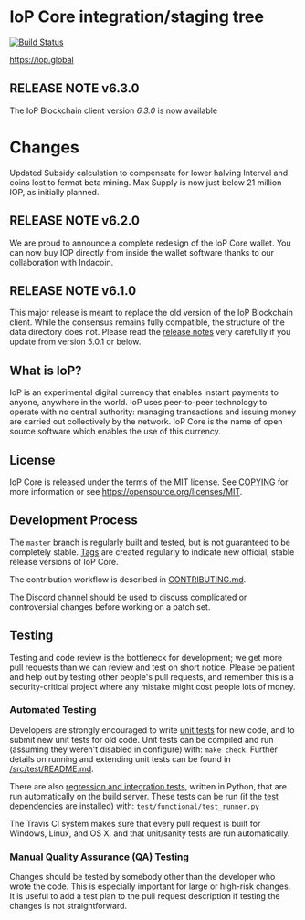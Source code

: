 IoP Core integration/staging tree
=====================================

[![Build Status](https://travis-ci.org/Internet-of-People/iop-core.svg?branch=master)](https://travis-ci.org/Internet-of-People/iop-core)

https://iop.global


**RELEASE NOTE v6.3.0**
-----------------------

The IoP Blockchain client version *6.3.0* is now available

Changes
=======
Updated Subsidy calculation to compensate for lower halving Interval and coins lost to fermat beta mining.
Max Supply is now just below 21 million IOP, as initially planned.


**RELEASE NOTE v6.2.0**
-----------------------
We are proud to announce a complete redesign of the IoP Core wallet.
You can now buy IOP directly from inside the wallet software thanks to our collaboration with Indacoin.


**RELEASE NOTE v6.1.0**
-----------------------

This major release is meant to replace the old version of the IoP Blockchain client. While the consensus remains fully compatible, the structure of the data directory does not. Please read the [release notes](doc/release-notes/release-notes-6.1.0.md) very carefully if you update from version 5.0.1 or below.


What is IoP?
------------

IoP is an experimental digital currency that enables instant payments to
anyone, anywhere in the world. IoP uses peer-to-peer technology to operate
with no central authority: managing transactions and issuing money are carried
out collectively by the network. IoP Core is the name of open source
software which enables the use of this currency.


License
-------

IoP Core is released under the terms of the MIT license. See [COPYING](COPYING) for more
information or see https://opensource.org/licenses/MIT.

Development Process
-------------------

The `master` branch is regularly built and tested, but is not guaranteed to be
completely stable. [Tags](https://github.com/Internet-of-People/iopg-hd/tags) are created
regularly to indicate new official, stable release versions of IoP Core.

The contribution workflow is described in [CONTRIBUTING.md](CONTRIBUTING.md).

The [Discord channel](https://discord.gg/gsRKp6T)
should be used to discuss complicated or controversial changes before working
on a patch set.

Testing
-------

Testing and code review is the bottleneck for development; we get more pull
requests than we can review and test on short notice. Please be patient and help out by testing
other people's pull requests, and remember this is a security-critical project where any mistake might cost people
lots of money.

### Automated Testing

Developers are strongly encouraged to write [unit tests](src/test/README.md) for new code, and to
submit new unit tests for old code. Unit tests can be compiled and run
(assuming they weren't disabled in configure) with: `make check`. Further details on running
and extending unit tests can be found in [/src/test/README.md](/src/test/README.md).

There are also [regression and integration tests](/test), written
in Python, that are run automatically on the build server.
These tests can be run (if the [test dependencies](/test) are installed) with: `test/functional/test_runner.py`

The Travis CI system makes sure that every pull request is built for Windows, Linux, and OS X, and that unit/sanity tests are run automatically.

### Manual Quality Assurance (QA) Testing

Changes should be tested by somebody other than the developer who wrote the
code. This is especially important for large or high-risk changes. It is useful
to add a test plan to the pull request description if testing the changes is
not straightforward.
